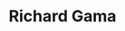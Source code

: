 ---
title:  "Richard Gama"
metadate: "hide"
categories: [ Participant, UI, Graphics ]
image: "/assets/images/story5.jpg"
visit: "https://crmrkt.com/jVMvBb"
---